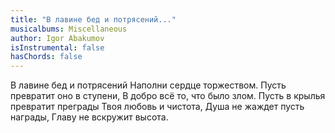 ```yaml
---
title: "В лавине бед и потрясений..."
musicalbums: Miscellaneous
author: Igor Abakumov
isInstrumental: false
hasChords: false
---
```


В лавине бед и потрясений
Наполни сердце торжеством.
Пусть превратит оно в ступени,
В добро всё то, что было злом.
Пусть в крылья превратит преграды
Твоя любовь и чистота,
Душа не жаждет пусть награды,
Главу не вскружит высота.
